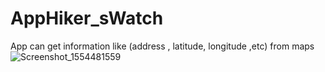# AppHiker_sWatch
App can get information like (address , latitude, longitude ,etc) from maps 
![Screenshot_1554481559](https://user-images.githubusercontent.com/15935347/55671839-84ec6600-5894-11e9-8323-1d629f1a632d.png)

